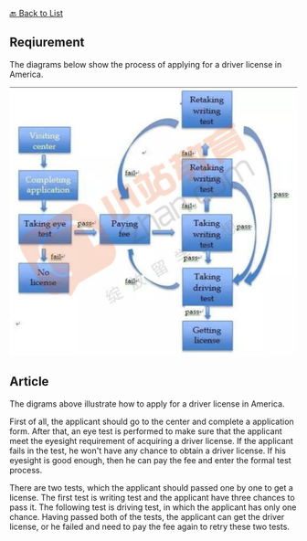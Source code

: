 [🔙 Back to List](../index.md)

## Reqiurement
The diagrams below show the process of applying for a driver license in America.

![](../images/180519.jpg)

## Article
The digrams above illustrate how to apply for a driver license in America.

First of all, the applicant should go to the center and complete a application form. After that, an eye test is performed to make sure that the applicant meet the eyesight requirement of acquiring a driver license. If the applicant fails in the test, he won't have any chance to obtain a driver license. If his eyesight is good enough, then he can pay the fee and enter the formal test process.

There are two tests, which the applicant should passed one by one to get a license. The first test is writing test and the applicant have three chances to pass it. The following test is driving test, in which the applicant has only one chance. Having passed both of the tests, the applicant can get the driver license, or he failed and need to pay the fee again to retry these two tests.

